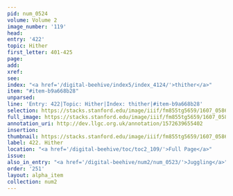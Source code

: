 ```yaml
---
pid: num_0524
volume: Volume 2
image_number: '119'
head:
entry: '422'
topic: Hither
first_letter: 401-425
page:
add:
xref:
see:
index: "<a href='/digital-beehive/index5/index_4124/'>thither</a>"
item: "#item-b9a668b28"
unparsed:
line: 'Entry: 422|Topic: Hither|Index: thither|#item-b9a668b28'
selection: https://stacks.stanford.edu/image/iiif/fm855tg5659/1607_0586/314,613,2999,159/full/0/default.jpg
full_image: https://stacks.stanford.edu/image/iiif/fm855tg5659/1607_0586/full/full/0/default.jpg
annotation_uri: http://dev.llgc.org.uk/annotation/1572639655402
insertion:
thumbnail: https://stacks.stanford.edu/image/iiif/fm855tg5659/1607_0586/314,613,600,180/250,/0/default.jpg
label: 422. Hither
location: "<a href='/digital-beehive/toc/toc2_109/'>Full Page</a>"
issue:
also_in_entry: "<a href='/digital-beehive/num2/num_0523/'>Juggling</a>"
order: '251'
layout: alpha_item
collection: num2
---
```

